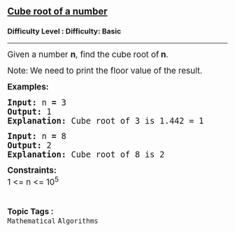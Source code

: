 <h2><a href="https://www.geeksforgeeks.org/problems/cube-root-of-a-number0915/1?page=3&sortBy=submissions">Cube root of a number</a></h2><h3>Difficulty Level : Difficulty: Basic</h3><hr><div class="problems_problem_content__Xm_eO"><p><span style="font-size: 14pt;">Given a number <strong>n</strong>, find the cube root of<strong> n</strong>.</span></p>
<p><span style="font-size: 14pt;">Note:<strong> </strong>We need to print the floor value of the result.</span></p>
<p><span style="font-size: 14pt;"><strong>Examples:</strong></span></p>
<pre><span style="font-size: 14pt;"><strong>Input:</strong> n<strong> = </strong>3
<strong>Output: </strong>1
<strong>Explanation: </strong>Cube root of 3 is 1.442 = 1</span></pre>
<pre><span style="font-size: 14pt;"><strong>Input:</strong> n<strong> = </strong>8
<strong>Output: </strong>2
<strong>Explanation: </strong>Cube root of 8 is 2</span></pre>
<p><span style="font-size: 14pt;"><strong>Constraints:</strong></span><br><span style="font-size: 14pt;">1 &lt;= n &lt;= 10<sup>5</sup></span></p></div><br><p><span style=font-size:18px><strong>Topic Tags : </strong><br><code>Mathematical</code>&nbsp;<code>Algorithms</code>&nbsp;